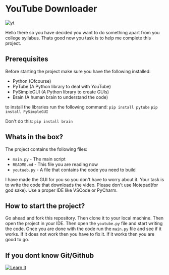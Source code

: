 # YouTube Downloader
[![yt](https://www.freeiconspng.com/uploads/elegant-youtube-logo-12.png)](https://www.youtube.com)

Hello there so you have decided you want to do something apart from you college syllabus. Thats good now you task is to help me complete this project. 

## Prerequisites

Before starting the project make sure you have the following installed:
- Python (Ofcourse)
- PyTube (A Python library to deal with YouTube)
- PySimpleGUI (A Python library to create GUIs)
- Brain (A human brain to understand the code)

to install the libraries run the following command:
```pip install pytube```
```pip install PySimpleGUI```

Don't do this:
```pip install brain```

## Whats in the box?

The project contains the following files:
- `main.py` - The main script
- `README.md` - This file you are reading now
- `youtueb.py` - A file that contains the code you need to build

I have made the GUI for you so you don't have to worry about it. Your task is to write the code that downloads the video. Please don't use Notepad(for god sake). Use a proper IDE like VSCode or PyCharm.

## How to start the project?

Go ahead and fork this repository. Then clone it to your local machine. Then open the project in your IDE. Then open the `youtube.py` file and start writing the code.
Once you are done with the code run the `main.py` file and see if it works. If it does not work then you have to fix it. If it works then you are good to go.

## If you dont know Git/Github
[![Learn It](https://media1.tenor.com/m/q2eL6vNVKf4AAAAC/bhai-kya-kar-raha-hai-tu-ashneer-grover.gif)](https://www.youtube.com/watch?v=dQw4w9WgXcQ)